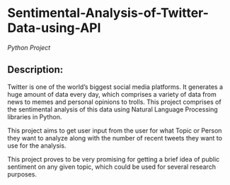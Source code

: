 # Sentimental-Analysis-of-Twitter-Data-using-API
*Python Project*
## Description:
Twitter is one of the world’s biggest social media platforms.
It generates a huge amount of data every day, which comprises a variety of data from news to memes and personal opinions to trolls.
This project comprises of the sentimental analysis of this data using Natural Language Processing libraries in Python.

This project aims to get user input from the user for what Topic or Person they want to analyze along with the number of recent tweets they want to use for the analysis. 

This project proves to be very promising for getting a brief idea of public sentiment on any given topic, which could be used for several research purposes.
